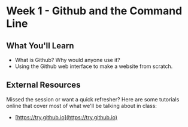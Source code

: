 # Week 1 - Github and the Command Line

## What You'll Learn
* What is Github? Why would anyone use it?
* Using the Github web interface to make a website from scratch.



## External Resources
Missed the session or want a quick refresher? Here are some tutorials online that cover most of what we'll be talking about in class:

* [https://try.github.io](https://try.github.io)
